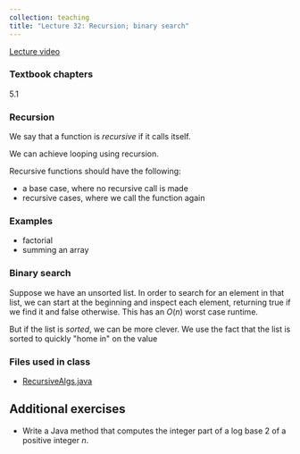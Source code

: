 ```yaml
---
collection: teaching
title: "Lecture 32: Recursion; binary search"
---
```


[Lecture video]()

### Textbook chapters
5.1

### Recursion
We say that a function is *recursive* if it calls itself.

We can achieve looping using recursion.

Recursive functions should have the following:
* a base case, where no recursive call is made
* recursive cases, where we call the function again

### Examples
* factorial
* summing an array

### Binary search

Suppose we have an unsorted list. In order to search for an element in that
list, we can start at the beginning and inspect each element, returning true if
we find it and false otherwise. This has an $O(n)$ worst case runtime.

But if the list is *sorted*, we can be more clever. We use the fact that the
list is sorted to quickly "home in" on the value

### Files used in class
* [RecursiveAlgs.java](https://lgw2.github.io/teaching/csci132-fall-2022/lectures/RecursiveAlgs.java)

## Additional exercises
* Write a Java method that computes the integer part of a log base 2 of a
	positive integer $n$.

